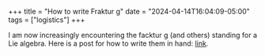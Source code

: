 +++
title = "How to write Fraktur g"
date = "2024-04-14T16:04:09-05:00"
tags = ["logistics"]
+++

I am now increasingly encountering the facktur g (and others) standing for a Lie algebra. Here is a post for how to write them in hand: [link](https://mathoverflow.net/questions/437234/how-does-one-write-the-gothic-letters-mathfrakg-in-handwriting).
